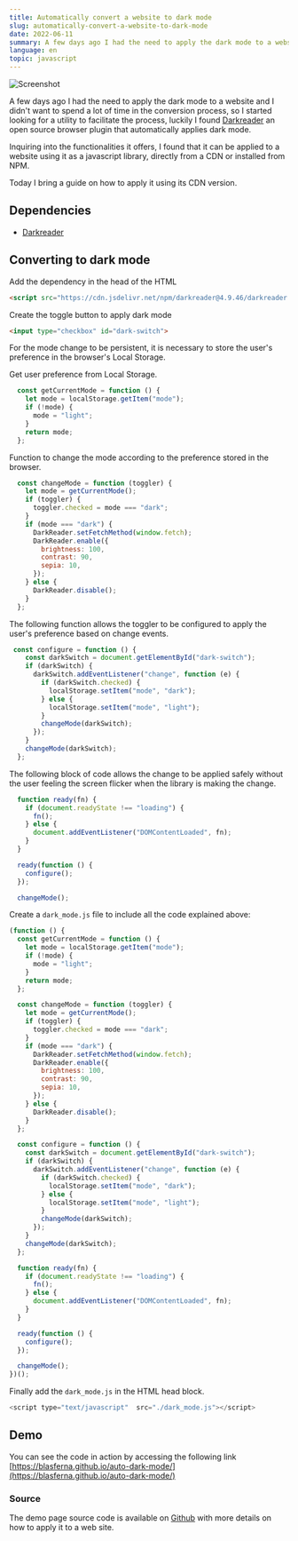 ```yaml
---
title: Automatically convert a website to dark mode
slug: automatically-convert-a-website-to-dark-mode
date: 2022-06-11
summary: A few days ago I had the need to apply the dark mode to a website and I didn't want to spend a lot of time in the conversion process, so I started looking for a utility to facilitate the process, luckily I found Darkreader.
language: en
topic: javascript
---
```


![Screenshot](https://user-images.githubusercontent.com/8385910/173192842-488c18b5-16e9-42bd-8af8-f296502385dc.png)

A few days ago I had the need to apply the dark mode to a website and I didn't want to spend a lot of time in the conversion process, so I started looking for a utility to facilitate the process, luckily I found [Darkreader](https://github.com/darkreader/darkreader) an open source browser plugin that automatically applies dark mode.

Inquiring into the functionalities it offers, I found that it can be applied to a website using it as a javascript library, directly from a CDN or installed from NPM.


Today I bring a guide on how to apply it using its CDN version.

## Dependencies

* [Darkreader](https://github.com/darkreader/darkreader)

## Converting to dark mode

Add the dependency in the head of the HTML

```html
<script src="https://cdn.jsdelivr.net/npm/darkreader@4.9.46/darkreader.min.js"></script>
```

Create the toggle button to apply dark mode

```html
<input type="checkbox" id="dark-switch">
```

For the mode change to be persistent, it is necessary to store the user's preference in the browser's Local Storage.

Get user preference from Local Storage.

```javascript
  const getCurrentMode = function () {
    let mode = localStorage.getItem("mode");
    if (!mode) {
      mode = "light";
    }
    return mode;
  };
```

Function to change the mode according to the preference stored in the browser.

```javascript
  const changeMode = function (toggler) {
    let mode = getCurrentMode();
    if (toggler) {
      toggler.checked = mode === "dark";
    }
    if (mode === "dark") {
      DarkReader.setFetchMethod(window.fetch);
      DarkReader.enable({
        brightness: 100,
        contrast: 90,
        sepia: 10,
      });
    } else {
      DarkReader.disable();
    }
  };
```


The following function allows the toggler to be configured to apply the user's preference based on change events.

```javascript
 const configure = function () {
    const darkSwitch = document.getElementById("dark-switch");
    if (darkSwitch) {
      darkSwitch.addEventListener("change", function (e) {
        if (darkSwitch.checked) {
          localStorage.setItem("mode", "dark");
        } else {
          localStorage.setItem("mode", "light");
        }
        changeMode(darkSwitch);
      });
    }
    changeMode(darkSwitch);
  };
```

The following block of code allows the change to be applied safely without the user feeling the screen flicker when the library is making the change.


```javascript
  function ready(fn) {
    if (document.readyState !== "loading") {
      fn();
    } else {
      document.addEventListener("DOMContentLoaded", fn);
    }
  }

  ready(function () {
    configure();
  });

  changeMode();
```


Create a `dark_mode.js` file to include all the code explained above:

```javascript
(function () {
  const getCurrentMode = function () {
    let mode = localStorage.getItem("mode");
    if (!mode) {
      mode = "light";
    }
    return mode;
  };

  const changeMode = function (toggler) {
    let mode = getCurrentMode();
    if (toggler) {
      toggler.checked = mode === "dark";
    }
    if (mode === "dark") {
      DarkReader.setFetchMethod(window.fetch);
      DarkReader.enable({
        brightness: 100,
        contrast: 90,
        sepia: 10,
      });
    } else {
      DarkReader.disable();
    }
  };

  const configure = function () {
    const darkSwitch = document.getElementById("dark-switch");
    if (darkSwitch) {
      darkSwitch.addEventListener("change", function (e) {
        if (darkSwitch.checked) {
          localStorage.setItem("mode", "dark");
        } else {
          localStorage.setItem("mode", "light");
        }
        changeMode(darkSwitch);
      });
    }
    changeMode(darkSwitch);
  };

  function ready(fn) {
    if (document.readyState !== "loading") {
      fn();
    } else {
      document.addEventListener("DOMContentLoaded", fn);
    }
  }

  ready(function () {
    configure();
  });

  changeMode();
})();
```

Finally add the `dark_mode.js` in the HTML head block.

```javascript
<script type="text/javascript"  src="./dark_mode.js"></script>
```


## Demo

You can see the code in action by accessing the following link [https://blasferna.github.io/auto-dark-mode/](https://blasferna.github.io/auto-dark-mode/)

### Source

The demo page source code is available on [Github](https://github.com/blasferna/auto-dark-mode) with more details on how to apply it to a web site.


